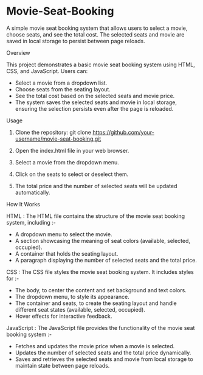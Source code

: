 # Movie-Seat-Booking
A simple movie seat booking system that allows users to select a movie, choose seats, and see the total cost. The selected seats and movie are saved in local storage to persist between page reloads.

Overview

This project demonstrates a basic movie seat booking system using HTML, CSS, and JavaScript. Users can:
- Select a movie from a dropdown list.
- Choose seats from the seating layout.
- See the total cost based on the selected seats and movie price.
- The system saves the selected seats and movie in local storage, ensuring the selection persists even after the page is reloaded.

Usage

1. Clone the repository:
   git clone https://github.com/your-username/movie-seat-booking.git
2. Open the index.html file in your web browser.

3. Select a movie from the dropdown menu.

4. Click on the seats to select or deselect them.

5. The total price and the number of selected seats will be updated automatically.

How It Works

HTML :
The HTML file contains the structure of the movie seat booking system, including :-

- A dropdown menu to select the movie.
- A section showcasing the meaning of seat colors (available, selected, occupied).
- A container that holds the seating layout.
- A paragraph displaying the number of selected seats and the total price.

CSS :
The CSS file styles the movie seat booking system. It includes styles for :-

- The body, to center the content and set background and text colors.
- The dropdown menu, to style its appearance.
- The container and seats, to create the seating layout and handle different seat states (available, selected, occupied).
- Hover effects for interactive feedback.

JavaScript :
The JavaScript file provides the functionality of the movie seat booking system :-

- Fetches and updates the movie price when a movie is selected.
- Updates the number of selected seats and the total price dynamically.
- Saves and retrieves the selected seats and movie from local storage to maintain state between page reloads.
